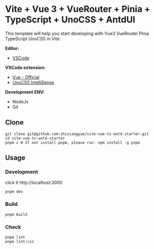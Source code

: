# Vite + Vue 3 + VueRouter + Pinia + TypeScript + UnoCSS + AntdUI

This template will help you start developing with Vue3 VueRouter Pinia TypeScript UnoCSS in Vite.

**Editor:**

- [VSCode](https://code.visualstudio.com/)

**VSCode extension:**

- [Vue - Official](https://marketplace.visualstudio.com/items?itemName=Vue.volar)
- [UnoCSS IntelliSense](https://marketplace.visualstudio.com/items?itemName=antfu.unocss)

**Development ENV:**

- NodeJs
- Git

## Clone

```shell
git clone git@github.com:zhixiangyao/vite-vue-ts-antd-starter.git
cd vite-vue-ts-antd-starter
pnpm i # If not install pnpm, please run: npm install -g pnpm
```

## Usage

### Development

click it http://localhost:3000

```shell
pnpm dev
```

### Build

```shell
pnpm build
```

### Check

```shell
pnpm lint
pnpm lint:css
```
